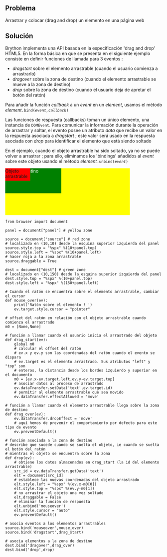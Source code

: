 Problema
--------
Arrastrar y colocar (drag and drop) un elemento en una página web


Solución
--------

Brython implementa una API basada en la especificación 'drag and drop' HTML5. 
En la forma básica en que se presenta en el siguiente ejemplo consiste en 
definir funciones de llamada para 3 eventos :

- _dragstart_ sobre el elemento arrastrable (cuando el usuario comienza a 
  arrastrarlo)
- _dragover_ sobre la zona de destino (cuando el elemento arrastrable se mueve 
  a la zona de destino)
- _drop_ sobre la zona de destino (cuando el usuario deja de apretar el botón 
  del ratón)

Para añadir la función _callback_ a un _event_ en un _element_, usamos el 
método _element_<code>.bind(_event,callback_)</code>

Las funciones de respuesta (callbacks) toman un único elemento, una instancia 
de `DOMEvent`. Para comunicar la información durante la operación de arrastrar 
y soltar, el evento posee un atributo _data_ que recibe un valor en la 
respuesta asociada a _dragstart_ ; este valor será usado en la respuesta 
asociada con _drop_ para identificar el elemento que está siendo soltado

En el ejemplo, cuando el objeto arrastrable ha sido soltado, ya no se puede 
volver a arrastrar ; para ello, eliminamos los 'bindings' añadidos al _event_ 
sobre este objeto usando el método _element_<code>.unbind(_event_)</code>

<div style="width:400px;height:150px;background-color:yellow" id="panel">
<div id="dest" style="position:absolute;width:180px;height:80px;background-color:green;color:white;">Zona de destino</div>
<div id="source" style="position:absolute;width:80px;height:40px;background-color:red;">Objeto arrastrable</div>
</div>

```exec_on_load
from browser import document

panel = document["panel"] # yellow zone

source = document["source"] # red zone
# localizado en (10,10) desde la esquina superior izquierda del panel
source.style.top = "%spx" %(10+panel.top)
source.style.left = "%spx" %(10+panel.left)
# hacer roja a la zona arrastrable
source.draggable = True

dest = document["dest"] # green zone
# localizado en (10,150) desde la esquina superior izquierda del panel
dest.style.top = "%spx" %(10+panel.top)
dest.style.left = "%spx" %(150+panel.left)

# Cuando el ratón se encuentra sobre el elemento arrastrable, cambiar el cursor
def mouse_over(ev):
    print('Ratón sobre el elemento ! ')
    ev.target.style.cursor = "pointer"

# offset del ratón en relación con el objeto arrastrable cuando comienza el arrastrado
m0 = [None,None]

# función a llamar cuando el usuario inicia el arrastrado del objeto
def drag_start(ev):
    global m0
    # calcular el offset del ratón
    # ev.x y ev.y son las coordenadas del ratón cuando el evento se dispara
    # ev.target es el elemento arrastrado. Sus atributos "left" y "top" son
    # enteros, la distancia desde los bordes izquierdo y superior en el documento
    m0 = [ev.x-ev.target.left,ev.y-ev.target.top]
    # asociar datos al proceso de arrastrado
    ev.dataTransfer.setData('text',ev.target.id)
    # permitir al elemento arrastrable que sea movido
    ev.dataTransfer.effectAllowed = 'move'

# función a llamar cuando el elemento arrastrable llega sobre la zona de destino
def drag_over(ev):
    ev.dataTransfer.dropEffect = 'move'
    # aquí hemos de prevenir el comportamiento por defecto para este tipo de evento
    ev.preventDefault()

# función asociada a la zona de destino
# describe que sucede cuando se suelta el objeto, ie cuando se suelta el botón del ratón
# mientras el objeto se encuentra sobre la zona    
def drop(ev):
    # obtiene los datos almacenados en drag_start (la id del elemento arrastrable)
    src_id = ev.dataTransfer.getData('text')
    elt = document[src_id]
    # establece las nuevas coordenadas del objeto arrastrado
    elt.style.left = "%spx" %(ev.x-m0[0])
    elt.style.top = "%spx" %(ev.y-m0[1])
    # no arrastrar el objeto una vez soltado
    elt.draggable = False
    # eliminar la función de respuesta
    elt.unbind('mouseover')
    elt.style.cursor = "auto"
    ev.preventDefault()

# asocia eventos a los elementos arrastrables    
source.bind('mouseover',mouse_over)
source.bind('dragstart',drag_start)

# asocia elementos a la zona de destino
dest.bind('dragover',drag_over)
dest.bind('drop',drop)
```
